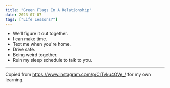 ```yaml
---
title: "Green Flags In A Relationship"
date: 2023-07-07
tags: ["Life Lessons?"]
---
```


- We'll figure it out together.
- I can make time.
- Text me when you're home.
- Drive safe.
- Being weird together.
- Ruin my sleep schedule to talk to you.

---

Copied from https://www.instagram.com/p/CrTvku4OVe_/ for my own learning.